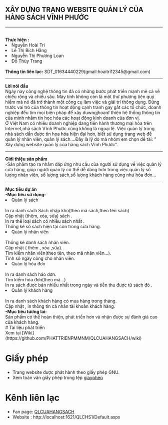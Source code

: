 
<H2>XÂY DỰNG TRANG WEBSITE QUẢN LÝ CỦA HÀNG SÁCH VĨNH PHƯỚC</H2>
<hr/>
<br/>
<b>Thực hiện : </b><li>Nguyễn Hoài Tri </li>
                   <li> Lê Thị Bích Hằng</li>
                   <li>Nguyễn Thị Phương Loan</li>
                   <li>Đỗ Thùy Trang</li><br/>
<b>Thông tin liên lạc:</b> SDT_01634440229(gmail:hoaitri12345@gmail.com)
<br/>
<hr>
<b>Lời nói đầu</b>
<br>Ngày nay công nghệ thông tin đã có những bước phát triển mạnh mẽ cả về chiều rộng và chiều sâu. Máy tính không còn là một thứ phương tiện quý hiếm mà nó đã trở thành một công cụ làm việc và giải trí thông dụng. Đứng trước vai trò của thông tin hoạt động cạnh tranh gay gắt các tổ chức, doanh nghiệp đều tìm mọi biện pháp để xây duwngjhoanf thiện hệ thống thông tin của mình nhằm tin học hóa các hoạt động kinh doanh của đơn vị.
<br>Ở Việt Nam có nhiều doanh nghiệp đang tiến hành thương mại hóa trên Internet,nhà sách Vĩnh Phước cũng không là ngoại lệ. Việc quản lý trong nhà sách dần được tin họa hóa hiện đại hơn, biết sử dụng trang web để quản lý nhân viên, quản lý sách....Đây là lý do mà nhóm em chọn đề tài: " Xây dựng website quản lý của hàng sách Vĩnh Phước".
<hr/>
<b>Giới thiệu sản phẩm</b>
<br>-Sản phẩm tạo ra nhằm đáp ứng nhu cầu của người sử dụng về việc quản lý cửa hàng, giúp người quản lý có thể dễ dàng hơn trong việc quản lý số lượng nhân viên, số lượng sách,số lượng khách hàng cũng như hóa đơn...
<hr/>
<b>Mục tiêu dự án</b><br/>
<b>-Mục tiêu sử dụng:</b>
<li>Quản lý sách </li>
 <br/>In ra danh sách Sách nhập kho(theo mã sách,theo tên sách)
 <br/>Cập nhật (thêm, xóa, sửa) sách .
 <br/>In ra thể loại sách có nhiều sách nhất . 
 <br/>Thống kê số sách hiện tại còn trong cửa hàng.
 <br/><li>Quản lý nhân viên</li>
 <br/>Thống kê danh sách nhân viên.
 <br/>Cập nhật ( thêm , xóa ,sửa).
 <br/>Tìm kiếm nhân viên(theo tên, theo mã nhân viên...).
 <br/>Tính số ngày công cho nhân viên.
 <br/><li>Quản lý hóa đơn</li>
 <br/>In ra danh sách háo đơn.
 <br/>Tìm kiếm hóa đơn(theo mã...)
 <br/>In ra sách được bán nhiều nhất trong ngày và tiền thu được từ sách đó .
 <br/><li>Quản lý khách hàng</li>
 <br/>In ra danh sách khách hàng có mua hàng trong tháng.
 <br/>Cập nhật , in thông tin cá nhân tài khoản khách hàng.<br/>
 <b>-Mục tiêu tương lai:</b>
 <br/>Sản phẩm có thể hoàn thiện, phát triển hơn và nhận được sự đánh giá cao của khách hàng.
 <br>
 # Tài liệu phát triển 
 <br>
  Xem tại [Wiki] (https://github.com/PHATTRIENPMMNM/QLCUAHANGSACH/wiki)
 
# Giấy phép
* Trang website  được phát hành theo giấy phép GNU.
* Xem toàn văn giấy phép trong tệp [giayphep](giayphep)

# Kênh liên lạc

* Fan page: [QLCUAHANGSACH](https://www.facebook.com/C%E1%BB%ADa-h%C3%A0ng-s%C3%A1ch-V%C4%A9nh-Ph%C6%B0%E1%BB%9Bc-407431759651043/)
* Website : http://localhost:1621/QLCHS1/Default.aspx
